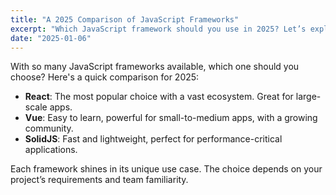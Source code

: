 ```yaml
---
title: "A 2025 Comparison of JavaScript Frameworks"
excerpt: "Which JavaScript framework should you use in 2025? Let’s explore the pros and cons of React, Vue, and SolidJS..."
date: "2025-01-06"
---
```


With so many JavaScript frameworks available, which one should you choose? Here's a quick comparison for 2025:

- **React**: The most popular choice with a vast ecosystem. Great for large-scale apps.
- **Vue**: Easy to learn, powerful for small-to-medium apps, with a growing community.
- **SolidJS**: Fast and lightweight, perfect for performance-critical applications.

Each framework shines in its unique use case. The choice depends on your project’s requirements and team familiarity.
